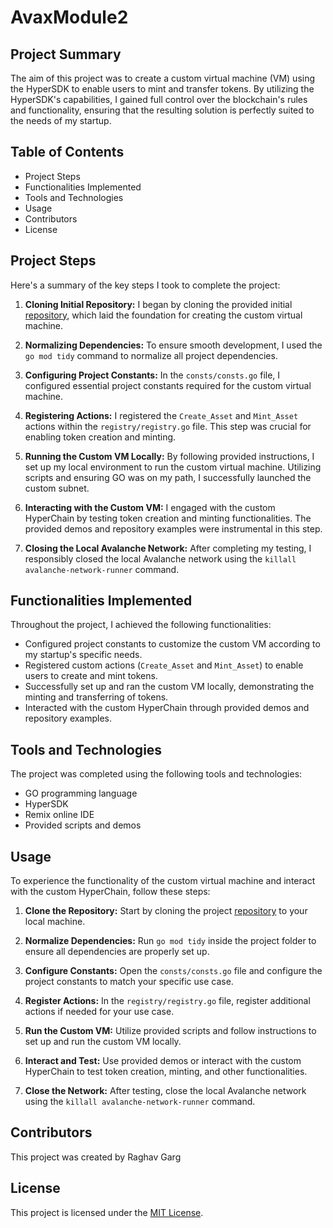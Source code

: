 # AvaxModule2

## Project Summary

The aim of this project was to create a custom virtual machine (VM) using the HyperSDK to enable users to mint and transfer tokens. By utilizing the HyperSDK's capabilities, I gained full control over the blockchain's rules and functionality, ensuring that the resulting solution is perfectly suited to the needs of my startup.

## Table of Contents

- Project Steps
- Functionalities Implemented
- Tools and Technologies
- Usage
- Contributors
- License

## Project Steps

Here's a summary of the key steps I took to complete the project:

1. **Cloning Initial Repository:** I began by cloning the provided initial [repository](https://github.com/metacrafters/tokenvm), which laid the foundation for creating the custom virtual machine.

2. **Normalizing Dependencies:** To ensure smooth development, I used the `go mod tidy` command to normalize all project dependencies.

3. **Configuring Project Constants:** In the `consts/consts.go` file, I configured essential project constants required for the custom virtual machine.

4. **Registering Actions:** I registered the `Create_Asset` and `Mint_Asset` actions within the `registry/registry.go` file. This step was crucial for enabling token creation and minting.

5. **Running the Custom VM Locally:** By following provided instructions, I set up my local environment to run the custom virtual machine. Utilizing scripts and ensuring GO was on my path, I successfully launched the custom subnet.

6. **Interacting with the Custom VM:** I engaged with the custom HyperChain by testing token creation and minting functionalities. The provided demos and repository examples were instrumental in this step.

7. **Closing the Local Avalanche Network:** After completing my testing, I responsibly closed the local Avalanche network using the `killall avalanche-network-runner` command.

## Functionalities Implemented

Throughout the project, I achieved the following functionalities:

- Configured project constants to customize the custom VM according to my startup's specific needs.
- Registered custom actions (`Create_Asset` and `Mint_Asset`) to enable users to create and mint tokens.
- Successfully set up and ran the custom VM locally, demonstrating the minting and transferring of tokens.
- Interacted with the custom HyperChain through provided demos and repository examples.

## Tools and Technologies

The project was completed using the following tools and technologies:

- GO programming language
- HyperSDK
- Remix online IDE
- Provided scripts and demos

## Usage

To experience the functionality of the custom virtual machine and interact with the custom HyperChain, follow these steps:

1. **Clone the Repository:** Start by cloning the project [repository](https://github.com/metacrafters/tokenvm) to your local machine.

2. **Normalize Dependencies:** Run `go mod tidy` inside the project folder to ensure all dependencies are properly set up.

3. **Configure Constants:** Open the `consts/consts.go` file and configure the project constants to match your specific use case.

4. **Register Actions:** In the `registry/registry.go` file, register additional actions if needed for your use case.

5. **Run the Custom VM:** Utilize provided scripts and follow instructions to set up and run the custom VM locally.

6. **Interact and Test:** Use provided demos or interact with the custom HyperChain to test token creation, minting, and other functionalities.

7. **Close the Network:** After testing, close the local Avalanche network using the `killall avalanche-network-runner` command.

## Contributors

This project was created by Raghav Garg

## License

This project is licensed under the [MIT License](../LICENSE).
